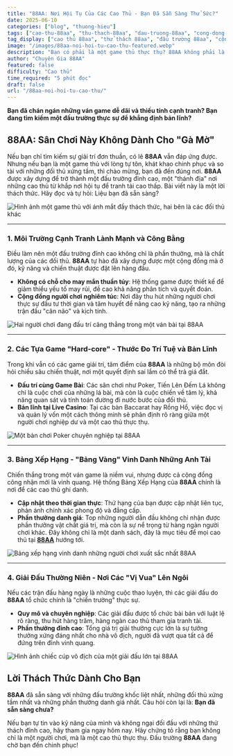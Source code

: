 ```yaml
---
title: "88AA: Nơi Hội Tụ Của Các Cao Thủ - Bạn Đã Sẵn Sàng Thử Sức?"
date: 2025-06-10
categories: ["blog", "thuong-hieu"]
tags: ["cao-thu-88aa", "thu-thach-88aa", "dau-truong-88aa", "cong-dong-game-thu", "ky-nang-game"]
tag_display: ["cao thủ 88aa", "thử thách 88aa", "đấu trường 88aa", "cộng đồng game thủ", "kỹ năng game"]
image: "/images/88aa-noi-hoi-tu-cao-thu-featured.webp"
description: "Bạn có phải là một game thủ thực thụ? 88AA không phải là sân chơi cho những tay mơ. Đây là đấu trường đỉnh cao, nơi hội tụ của các cao thủ. Hãy đọc và xem bạn đã sẵn sàng thử sức chưa."
author: "Chuyên Gia 88AA"
featured: false
difficulty: "Cao thủ"
time_required: "5 phút đọc"
draft: false
url: "/88aa-noi-hoi-tu-cao-thu/"
---
```



**Bạn đã chán ngán những ván game dễ dãi và thiếu tính cạnh tranh? Bạn đang tìm kiếm một đấu trường thực sự để khẳng định bản lĩnh?**
## **88AA**: Sân Chơi Này Không Dành Cho "Gà Mờ"


Nếu bạn chỉ tìm kiếm sự giải trí đơn thuần, có lẽ **88AA** vẫn đáp ứng được. Nhưng nếu bạn là một game thủ với lòng tự tôn, khát khao chinh phục và so tài với những đối thủ xứng tầm, thì chào mừng, bạn đã đến đúng nơi. **88AA** được xây dựng để trở thành một đấu trường đỉnh cao, một "thánh địa" nơi những cao thủ từ khắp nơi hội tụ để tranh tài cao thấp. Bài viết này là một lời thách thức. Hãy đọc và tự hỏi: Liệu bạn đã sẵn sàng?


![Hình ảnh một game thủ với ánh mắt đầy thách thức, hai bên là các đối thủ khác](/images/88aa-noi-hoi-tu-cao-thu-featured.webp)


---


### 1. Môi Trường Cạnh Tranh Lành Mạnh và Công Bằng


Điều làm nên một đấu trường đỉnh cao không chỉ là phần thưởng, mà là chất lượng của các đối thủ. **88AA** tự hào đã xây dựng được một cộng đồng mà ở đó, kỹ năng và chiến thuật được đặt lên hàng đầu.
- **Không có chỗ cho may mắn thuần túy**: Hệ thống game được thiết kế để giảm thiểu yếu tố may rủi, đề cao khả năng phân tích và quyết đoán.
- **Cộng đồng người chơi nghiêm túc**: Nơi đây thu hút những người chơi thực sự đầu tư thời gian và tâm huyết để nâng cao kỹ năng, tạo ra những trận đấu "cân não" và kịch tính.


![Hai người chơi đang đấu trí căng thẳng trong một ván bài tại 88AA](/images/dau-tri-cang-thang-88aa.webp)


---


### 2. Các Tựa Game "Hard-core" - Thước Đo Trí Tuệ và Bản Lĩnh


Trong khi vẫn có các game giải trí, tâm điểm của **88AA** là những bộ môn đòi hỏi chiều sâu chiến thuật, nơi một quyết định sai lầm có thể trả giá đắt.
- **Đấu trí cùng Game Bài**: Các sân chơi như Poker, Tiến Lên Đếm Lá không chỉ là cuộc chơi của những lá bài, mà còn là cuộc chiến về tâm lý, khả năng quan sát và tính toán đường đi nước bước của đối thủ.
- **Bản lĩnh tại Live Casino**: Tại các bàn Baccarat hay Rồng Hổ, việc đọc vị và quản lý vốn một cách thông minh sẽ phân định rõ ràng giữa một người chơi nghiệp dư và một cao thủ thực thụ.


![Một bàn chơi Poker chuyên nghiệp tại 88AA](/images/ban-choi-poker-dinh-cao-88aa.webp)


---


### 3. Bảng Xếp Hạng - "Bảng Vàng" Vinh Danh Những Anh Tài


Chiến thắng trong một ván game là niềm vui, nhưng được cả cộng đồng công nhận mới là vinh quang. Hệ thống Bảng Xếp Hạng của **88AA** chính là nơi để các cao thủ ghi danh.
- **Cập nhật theo thời gian thực**: Thứ hạng của bạn được cập nhật liên tục, phản ánh chính xác phong độ và đẳng cấp.
- **Phần thưởng danh giá**: Top những người dẫn đầu không chỉ nhận được phần thưởng vật chất giá trị, mà còn là sự nể trọng từ hàng ngàn người chơi khác. Đây không chỉ là một danh sách, đây là mục tiêu để mọi cao thủ tại [**88AA**](https://88aa.com.co "88AA") hướng tới.


![Bảng xếp hạng vinh danh những người chơi xuất sắc nhất 88AA](/images/bang-xep-hang-cao-thu-88aa.webp)


---


### 4. Giải Đấu Thường Niên - Nơi Các "Vị Vua" Lên Ngôi


Nếu các trận đấu hàng ngày là những cuộc thao luyện, thì các giải đấu do **88AA** tổ chức chính là "chiến trường" thực sự.
- **Quy mô và chuyên nghiệp**: Các giải đấu được tổ chức bài bản với luật lệ rõ ràng, thu hút hàng trăm, hàng ngàn cao thủ tham gia tranh tài.
- **Phần thưởng đỉnh cao**: Tổng giá trị giải thưởng cực lớn là sự tưởng thưởng xứng đáng nhất cho nhà vô địch, người đã vượt qua tất cả để đứng trên đỉnh vinh quang.


![Hình ảnh chiếc cúp vô địch của một giải đấu lớn tại 88AA](/images/cup-vo-dich-giai-dau-88aa.webp)


## Lời Thách Thức Dành Cho Bạn


**88AA** đã sẵn sàng với những đấu trường khốc liệt nhất, những đối thủ xứng tầm nhất và những phần thưởng danh giá nhất. Câu hỏi còn lại là: **Bạn đã sẵn sàng chưa?**

Nếu bạn tự tin vào kỹ năng của mình và không ngại đối đầu với những thử thách đỉnh cao, hãy tham gia ngay hôm nay. Hãy chứng tỏ rằng bạn không chỉ là một người chơi, mà là một cao thủ thực thụ. Đấu trường **88AA** đang chờ bạn đến chinh phục!

